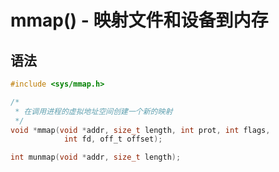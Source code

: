 # mmap() - 映射文件和设备到内存

## 语法

```c
#include <sys/mmap.h>

/*
 * 在调用进程的虚拟地址空间创建一个新的映射
 */
void *mmap(void *addr, size_t length, int prot, int flags,
            int fd, off_t offset);

int munmap(void *addr, size_t length);
```